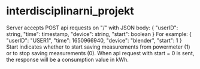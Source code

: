 # interdisciplinarni_projekt

Server accepts POST api requests on "/" with JSON body: 
{
    "userID": string,
    "time": timestamp,
    "device": string,
    "start": boolean
}
For example: 
{
    "userID": "USER1",
    "time": 1650966940,
    "device": "blender",
    "start": 1
}
Start indicates whether to start saving measurements from powermeter (1) or to stop saving measurements (0). When api request with start = 0 is sent, the response will be a consumption value in kWh. 
